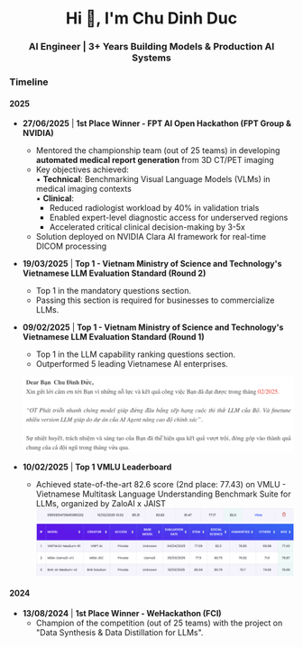 <h1 align="center">Hi 👋, I'm Chu Dinh Duc</h1>
<h3 align="center">AI Engineer | 3+ Years Building Models & Production AI Systems</h3>

### Timeline

#### 2025

-   **27/06/2025** | **1st Place Winner - FPT AI Open Hackathon (FPT Group & NVIDIA)**  
    - Mentored the championship team (out of 25 teams) in developing **automated medical report generation** from 3D CT/PET imaging  
    - Key objectives achieved:  
      ▪ **Technical**: Benchmarking Visual Language Models (VLMs) in medical imaging contexts  
      ▪ **Clinical**:  
        - Reduced radiologist workload by 40% in validation trials  
        - Enabled expert-level diagnostic access for underserved regions  
        - Accelerated critical clinical decision-making by 3-5x  
    - Solution deployed on NVIDIA Clara AI framework for real-time DICOM processing

-   **19/03/2025** | **Top 1 - Vietnam Ministry of Science and Technology's Vietnamese LLM Evaluation Standard (Round 2)**
    - Top 1 in the mandatory questions section.
    - Passing this section is required for businesses to commercialize LLMs.

-   **09/02/2025** | **Top 1 - Vietnam Ministry of Science and Technology's Vietnamese LLM Evaluation Standard (Round 1)**
    - Top 1 in the LLM capability ranking questions section.
    - Outperformed 5 leading Vietnamese AI enterprises.
    <p align="center">
      <a href="web_link">
        <img src="https://raw.githubusercontent.com/duccd4/duccd4/main/most1.png" alt="LLM Leaderboard" width="650"/>
      </a>
    </p>

-   **10/02/2025** | **Top 1 VMLU Leaderboard**
    - Achieved state-of-the-art 82.6 score (2nd place: 77.43) on VMLU - Vietnamese Multitask Language Understanding Benchmark Suite for LLMs, organized by ZaloAI x JAIST
    [![LLM Leaderboard](https://github.com/duccd4/duccd4/blob/main/vmlu1.png)](web_link)
    [![LLM Leaderboard](https://github.com/duccd4/duccd4/blob/main/vmlu2.png)](web_link)

#### 2024

-   **13/08/2024** | **1st Place Winner - WeHackathon (FCI)**
    - Champion of the competition (out of 25 teams) with the project on "Data Synthesis & Data Distillation for LLMs".

